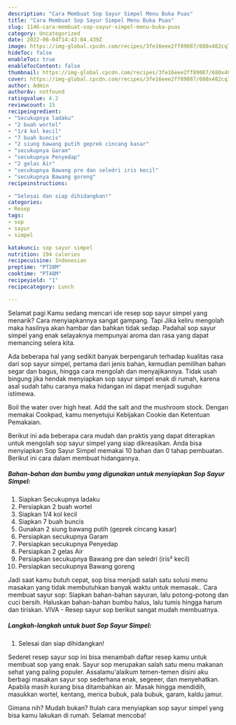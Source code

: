 ```yaml
---
description: "Cara Membuat Sop Sayur Simpel Menu Buka Puas"
title: "Cara Membuat Sop Sayur Simpel Menu Buka Puas"
slug: 1146-cara-membuat-sop-sayur-simpel-menu-buka-puas
category: Uncategorized
date: 2022-06-04T14:43:04.439Z
image: https://img-global.cpcdn.com/recipes/3fe16eee2ff89087/680x482cq70/sop-sayur-simpel-foto-resep-utama.jpg
hideToc: false
enableToc: true
enableTocContent: false
thumbnail: https://img-global.cpcdn.com/recipes/3fe16eee2ff89087/680x482cq70/sop-sayur-simpel-foto-resep-utama.jpg
cover: https://img-global.cpcdn.com/recipes/3fe16eee2ff89087/680x482cq70/sop-sayur-simpel-foto-resep-utama.jpg
author: Admin
authorAv: notfound
ratingvalue: 4.2
reviewcount: 15
recipeingredient:
- "Secukupnya ladaku"
- "2 buah wortel"
- "1/4 kol kecil"
- "7 buah buncis"
- "2 siung bawang putih geprek cincang kasar"
- "secukupnya Garam"
- "secukupnya Penyedap"
- "2 gelas Air"
- "secukupnya Bawang pre dan seledri iris kecil"
- "secukupnya Bawang goreng"
recipeinstructions:

- "Selesai dan siap dihidangkan!"
categories:
- Resep
tags:
- sop
- sayur
- simpel

katakunci: sop sayur simpel 
nutrition: 194 calories
recipecuisine: Indonesian
preptime: "PT38M"
cooktime: "PT48M"
recipeyield: "1"
recipecategory: Lunch

---
```



Selamat pagi Kamu sedang mencari ide resep sop sayur simpel yang menarik? Cara menyiapkannya sangat gampang. Tapi Jika keliru mengolah maka hasilnya akan hambar dan bahkan tidak sedap. Padahal sop sayur simpel yang enak selayaknya mempunyai aroma dan rasa yang dapat memancing selera kita.


Ada beberapa hal yang sedikit banyak berpengaruh terhadap kualitas rasa dari sop sayur simpel, pertama dari jenis bahan, kemudian pemilihan bahan segar dan bagus, hingga cara mengolah dan menyajikannya. Tidak usah bingung jika hendak menyiapkan sop sayur simpel enak di rumah, karena asal sudah tahu caranya maka hidangan ini dapat menjadi suguhan istimewa.

Boil the water over high heat. Add the salt and the mushroom stock. Dengan memakai Cookpad, kamu menyetujui Kebijakan Cookie dan Ketentuan Pemakaian.


Berikut ini ada beberapa cara mudah dan praktis yang dapat diterapkan untuk mengolah sop sayur simpel yang siap dikreasikan. Anda bisa menyiapkan Sop Sayur Simpel memakai 10 bahan dan 0 tahap pembuatan. Berikut ini cara dalam membuat hidangannya.

<!--inarticleads1-->

##### Bahan-bahan dan bumbu yang digunakan untuk menyiapkan Sop Sayur Simpel:

1. Siapkan Secukupnya ladaku
1. Persiapkan 2 buah wortel
1. Siapkan 1/4 kol kecil
1. Siapkan 7 buah buncis
1. Gunakan 2 siung bawang putih (geprek cincang kasar)
1. Persiapkan secukupnya Garam
1. Persiapkan secukupnya Penyedap
1. Persiapkan 2 gelas Air
1. Persiapkan secukupnya Bawang pre dan seledri (iris² kecil)
1. Persiapkan secukupnya Bawang goreng


Jadi saat kamu butuh cepat, sop bisa menjadi salah satu solusi menu masakan yang tidak membutuhkan banyak waktu untuk memasak.. Cara membuat sayur sop: Siapkan bahan-bahan sayuran, lalu potong-potong dan cuci bersih. Haluskan bahan-bahan bumbu halus, lalu tumis hingga harum dan tiriskan. VIVA - Resep sayur sop berikut sangat mudah membuatnya. 

<!--inarticleads2-->

##### Langkah-langkah untuk buat Sop Sayur Simpel:


1. Selesai dan siap dihidangkan!

Sederet resep sayur sop ini bisa menambah daftar resep kamu untuk membuat sop yang enak. Sayur sop merupakan salah satu menu makanan sehat yang paling populer. Assalamu&#39;alaikum temen-temen disini aku berbagi masakan sayur sop sederhana enak, segeeer, dan menyehatkan. Apabila masih kurang bisa ditambahkan air. Masak hingga mendidih, masukkan wortel, kentang, merica bubuk, pala bubuk, garam, kaldu jamur. 

Gimana nih? Mudah bukan? Itulah cara menyiapkan sop sayur simpel yang bisa kamu lakukan di rumah. Selamat mencoba!
